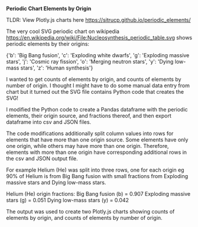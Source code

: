 **Periodic Chart Elements by Origin**

TLDR: View Plotly.js charts here <a href="https://sitrucp.github.io/periodic_elements/" target="_blank">https://sitrucp.github.io/periodic_elements/</a>

The very cool SVG periodic chart on wikipedia <a href="https://en.wikipedia.org/wiki/File:Nucleosynthesis_periodic_table.svg" target="_blank">https://en.wikipedia.org/wiki/File:Nucleosynthesis_periodic_table.svg</a> shows periodic elements by their origins: 

{'b': 'Big Bang fusion',
'c': 'Exploding white dwarfs',
'g': 'Exploding massive stars',
'j': 'Cosmic ray fission',
'o': 'Merging neutron stars',
'y': 'Dying low-mass stars', 
'z': 'Human synthesis'}

I wanted to get counts of elements by origin, and counts of elements by number of origin. I thought I might have to do some manual data entry from chart but it turned out the SVG file contains Python code that creates the SVG!

I modified the Python code to create a Pandas dataframe with the periodic elements, their origin source, and fractions thereof, and then export dataframe into csv and JSON files.

The code modifications additionally split column values into rows for elements that have more than one origin source. Some elements have only one origin, while others may have more than one origin. Therefore, elements with more than one origin have corresponding additional rows in the csv and JSON output file. 

For example Helium (He) was split into three rows, one for each origin eg 90% of Helium is from Big Bang fusion with small fractions from Exploding massive stars and Dying low-mass stars.

Helium (He) origin fractions:
Big Bang fusion (b) = 0.907
Exploding massive stars (g) = 0.051
Dying low-mass stars (y) = 0.042

The output was used to create two Plotly.js charts showing counts of elements by origin, and counts of elements by number of origin.
